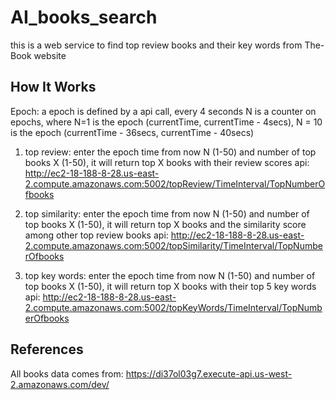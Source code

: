 # AI_books_search
this is a web service to find top review books and their key words from The-Book website

## How It Works
Epoch: a epoch is defined by a api call, every 4 seconds
N is a counter on epochs, where N=1 is the epoch (currentTime, currentTime - 4secs), N = 10 is the epoch (currentTime - 36secs, currentTime - 40secs)

1. top review: enter the epoch time from now N (1-50) and number of top books X (1-50), it will return top X books with their review scores
   api: http://ec2-18-188-8-28.us-east-2.compute.amazonaws.com:5002/topReview/TimeInterval/TopNumberOfbooks

2. top similarity: enter the epoch time from now N (1-50) and number of top books X (1-50), it will return top X books and the similarity score among other top review books
   api: http://ec2-18-188-8-28.us-east-2.compute.amazonaws.com:5002/topSimilarity/TimeInterval/TopNumberOfbooks
   
3. top key words: enter the epoch time from now N (1-50) and number of top books X (1-50), it will return top X books with their top 5 key words
   api: http://ec2-18-188-8-28.us-east-2.compute.amazonaws.com:5002/topKeyWords/TimeInterval/TopNumberOfbooks

## References
All books data comes from: https://di37ol03g7.execute-api.us-west-2.amazonaws.com/dev/ 
